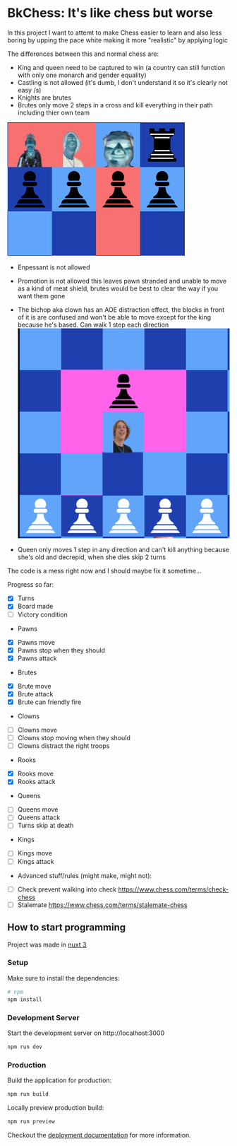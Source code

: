 # BkChess: It's like chess but worse

In this project I want to attemt to make Chess easier to learn and also less boring by upping the pace
white making it more "realistic" by applying logic

The differences between this and normal chess are:
- King and queen need to be captured to win (a country can still function with only one monarch and gender equality)
- Castling is not allowed (it's dumb, I don't understand it so it's clearly not easy /s)
- Knights are brutes
- Brutes only move 2 steps in a cross and kill everything in their path including thier own team

![Brute movement](bruteMovement.png)

- Enpessant is not allowed



- Promotion is not allowed this leaves pawn stranded and unable to move as a kind of meat shield, brutes would be best to clear the way if you want them gone


- The bichop aka clown has an AOE distraction effect, the blocks in front of it is are confused and won't be able to move except for the king because he's based. 
Can walk 1 step each direction
  ![clown movement](clownMovement.png)
- Queen only moves 1 step in any direction and can't kill anything because she's old and decrepid, when she dies skip 2 turns

The code is a mess right now and I should maybe fix it sometime...

Progress so far:
- [x] Turns
- [x] Board made
- [ ] Victory condition

- Pawns
- [x] Pawns move
- [x] Pawns stop when they should
- [x] Pawns attack

- Brutes
- [x] Brute move
- [x] Brute attack
- [x] Brute can friendly fire

- Clowns
- [ ] Clowns move
- [ ] Clowns stop moving when they should
- [ ] Clowns distract the right troops

- Rooks
- [X] Rooks move
- [X] Rooks attack

- Queens
- [ ] Queens move
- [ ] Queens attack
- [ ] Turns skip at death

- Kings
- [ ] Kings move
- [ ] Kings attack

- Advanced stuff/rules (might make, might not):
- [ ] Check prevent walking into check https://www.chess.com/terms/check-chess  
- [ ] Stalemate  https://www.chess.com/terms/stalemate-chess

## How to start programming

Project was made in [nuxt 3](https://v3.nuxtjs.org)

### Setup

Make sure to install the dependencies:

```bash
# npm
npm install
```

### Development Server

Start the development server on http://localhost:3000

```bash
npm run dev
```

### Production

Build the application for production:

```bash
npm run build
```

Locally preview production build:

```bash
npm run preview
```

Checkout the [deployment documentation](https://v3.nuxtjs.org/guide/deploy/presets) for more information.
